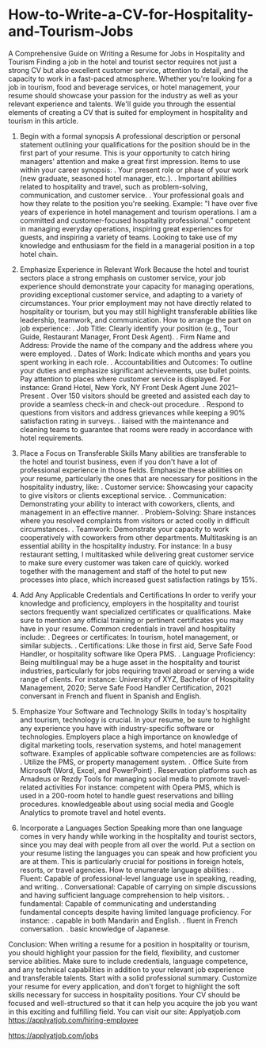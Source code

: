 # How-to-Write-a-CV-for-Hospitality-and-Tourism-Jobs
A Comprehensive Guide on Writing a Resume for Jobs in Hospitality and Tourism
Finding a job in the hotel and tourist sector requires not just a strong CV but also excellent customer service, attention to detail, and the capacity to work in a fast-paced atmosphere. Whether you're looking for a job in tourism, food and beverage services, or hotel management, your resume should showcase your passion for the industry as well as your relevant experience and talents.
We'll guide you through the essential elements of creating a CV that is suited for employment in hospitality and tourism in this article.

1. Begin with a formal synopsis
A professional description or personal statement outlining your qualifications for the position should be in the first part of your resume. This is your opportunity to catch hiring managers' attention and make a great first impression.
Items to use within your career synopsis:
. Your present role or phase of your work (new graduate, seasoned hotel manager, etc.).
. Important abilities related to hospitality and travel, such as problem-solving, communication, and customer service.
. Your professional goals and how they relate to the position you're seeking.
Example: "I have over five years of experience in hotel management and tourism operations. I am a committed and customer-focused hospitality professional." competent in managing everyday operations, inspiring great experiences for guests, and inspiring a variety of teams. Looking to take use of my knowledge and enthusiasm for the field in a managerial position in a top hotel chain.

2. Emphasize Experience in Relevant Work
Because the hotel and tourist sectors place a strong emphasis on customer service, your job experience should demonstrate your capacity for managing operations, providing exceptional customer service, and adapting to a variety of circumstances. Your prior employment may not have directly related to hospitality or tourism, but you may still highlight transferable abilities like leadership, teamwork, and communication.
How to arrange the part on job experience:
. Job Title: Clearly identify your position (e.g., Tour Guide, Restaurant Manager, Front Desk Agent).
. Firm Name and Address: Provide the name of the company and the address where you were employed.
. Dates of Work: Indicate which months and years you spent working in each role.
. Accountabilities and Outcomes: To outline your duties and emphasize significant achievements, use bullet points. Pay attention to places where customer service is displayed.
For instance:
Grand Hotel, New York, NY Front Desk Agent June 2021–Present
. Over 150 visitors should be greeted and assisted each day to provide a seamless check-in and check-out procedure.
. Respond to questions from visitors and address grievances while keeping a 90% satisfaction rating in surveys.
. liaised with the maintenance and cleaning teams to guarantee that rooms were ready in accordance with hotel requirements.

3. Place a Focus on Transferable Skills
Many abilities are transferable to the hotel and tourist business, even if you don't have a lot of professional experience in those fields. Emphasize these abilities on your resume, particularly the ones that are necessary for positions in the hospitality industry, like:
. Customer service: Showcasing your capacity to give visitors or clients exceptional service.
. Communication: Demonstrating your ability to interact with coworkers, clients, and management in an effective manner.
. Problem-Solving: Share instances where you resolved complaints from visitors or acted coolly in difficult circumstances.
. Teamwork: Demonstrate your capacity to work cooperatively with coworkers from other departments.
Multitasking is an essential ability in the hospitality industry.
For instance:
 In a busy restaurant setting, I multitasked while delivering great customer service to make sure every customer was taken care of quickly.
worked together with the management and staff of the hotel to put new processes into place, which increased guest satisfaction ratings by 15%.

4. Add Any Applicable Credentials and Certifications
In order to verify your knowledge and proficiency, employers in the hospitality and tourist sectors frequently want specialized certificates or qualifications. Make sure to mention any official training or pertinent certificates you may have in your resume. 
Common credentials in travel and hospitality include:
. Degrees or certificates: In tourism, hotel management, or similar subjects.
. Certifications: Like those in first aid, Serve Safe Food Handler, or hospitality software like Opera PMS.
. Language Proficiency: Being multilingual may be a huge asset in the hospitality and tourist industries, particularly for jobs requiring travel abroad or serving a wide range of clients.
For instance:
University of XYZ, Bachelor of Hospitality Management, 2020; Serve Safe Food Handler Certification, 2021
conversant in French and fluent in Spanish and English.

5. Emphasize Your Software and Technology Skills
In today's hospitality and tourism, technology is crucial. In your resume, be sure to highlight any experience you have with industry-specific software or technologies. Employers place a high importance on knowledge of digital marketing tools, reservation systems, and hotel management software.
Examples of applicable software competencies are as follows:
. Utilize the PMS, or property management system.
. Office Suite from Microsoft (Word, Excel, and PowerPoint)
. Reservation platforms such as Amadeus or Rezdy
Tools for managing social media to promote travel-related activities
For instance:
competent with Opera PMS, which is used in a 200-room hotel to handle guest reservations and billing procedures.
knowledgeable about using social media and Google Analytics to promote travel and hotel events.

6. Incorporate a Languages Section
Speaking more than one language comes in very handy while working in the hospitality and tourist sectors, since you may deal with people from all over the world. Put a section on your resume listing the languages you can speak and how proficient you are at them. This is particularly crucial for positions in foreign hotels, resorts, or travel agencies.
How to enumerate language abilities:
. Fluent: Capable of professional-level language use in speaking, reading, and writing.
. Conversational: Capable of carrying on simple discussions and having sufficient language comprehension to help visitors.
. fundamental: Capable of communicating and understanding fundamental concepts despite having limited language proficiency.
For instance:
. capable in both Mandarin and English.
. fluent in French conversation.
. basic knowledge of Japanese.

Conclusion:
When writing a resume for a position in hospitality or tourism, you should highlight your passion for the field, flexibility, and customer service abilities. Make sure to include credentials, language competence, and any technical capabilities in addition to your relevant job experience and transferable talents. Start with a solid professional summary. Customize your resume for every application, and don't forget to highlight the soft skills necessary for success in hospitality positions. Your CV should be focused and well-structured so that it can help you acquire the job you want in this exciting and fulfilling field.
You can visit our site: Applyatjob.com
 https://applyatjob.com/hiring-employee

https://applyatjob.com/jobs
